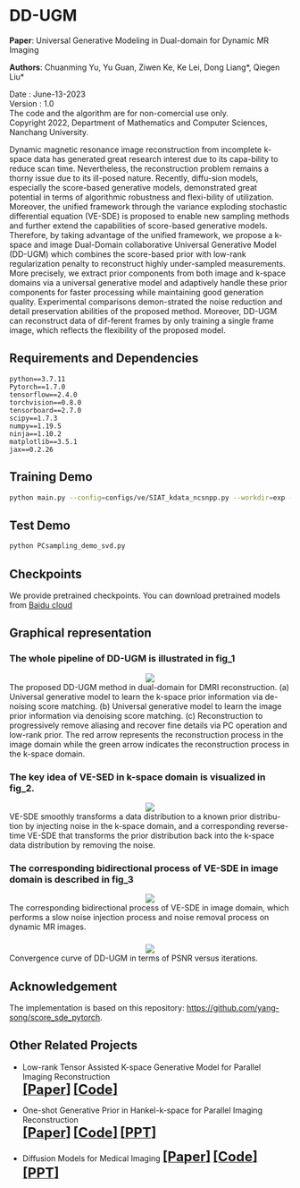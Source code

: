 # DD-UGM
**Paper**: Universal Generative Modeling in Dual-domain for Dynamic MR Imaging

**Authors**: Chuanming Yu, Yu Guan, Ziwen Ke, Ke Lei, Dong Liang*, Qiegen Liu*

Date : June-13-2023  
Version : 1.0  
The code and the algorithm are for non-comercial use only.  
Copyright 2022, Department of Mathematics and Computer Sciences, Nanchang University. 

Dynamic magnetic resonance image reconstruction from incomplete k-space data has generated great research interest due to its capa-bility to reduce scan time. Nevertheless, the reconstruction problem remains a thorny issue due to its ill-posed nature. Recently, diffu-sion models, especially the score-based generative models, demonstrated great potential in terms of algorithmic robustness and flexi-bility of utilization. Moreover, the unified framework through the variance exploding stochastic differential equation (VE-SDE) is proposed to enable new sampling methods and further extend the capabilities of score-based generative models. Therefore, by taking advantage of the unified framework, we propose a k-space and image Dual-Domain collaborative Universal Generative Model (DD-UGM) which combines the score-based prior with low-rank regularization penalty to reconstruct highly under-sampled measurements. More precisely, we extract prior components from both image and k-space domains via a universal generative model and adaptively handle these prior components for faster processing while maintaining good generation quality. Experimental comparisons demon-strated the noise reduction and detail preservation abilities of the proposed method. Moreover, DD-UGM can reconstruct data of dif-ferent frames by only training a single frame image, which reflects the flexibility of the proposed model.

## Requirements and Dependencies
    python==3.7.11
    Pytorch==1.7.0
    tensorflow==2.4.0
    torchvision==0.8.0
    tensorboard==2.7.0
    scipy==1.7.3
    numpy==1.19.5
    ninja==1.10.2
    matplotlib==3.5.1
    jax==0.2.26

## Training Demo
``` bash
python main.py --config=configs/ve/SIAT_kdata_ncsnpp.py --workdir=exp --mode=train --eval_folder=result
```

## Test Demo
``` bash
python PCsampling_demo_svd.py
```

## Checkpoints
We provide pretrained checkpoints. You can download pretrained models from [Baidu cloud](https://pan.baidu.com/s/1vo6kpsu8pCgi_Mgw5PMEPw?pwd=gakz)

## Graphical representation
### The whole pipeline of DD-UGM is illustrated in fig_1
<div align="center"><img src="https://github.com/MieMies/DD-UGM/tree/main/fig/fig_1.png" >  </div>
The proposed DD-UGM method in dual-domain for DMRI reconstruction. (a) Universal generative model to learn the k-space prior information via de-noising score matching. (b) Universal generative model to learn the image prior information via denoising score matching. (c) Reconstruction to progressively remove aliasing and recover fine details via PC operation and low-rank prior. The red arrow represents the reconstruction process in the image domain while the green arrow indicates the reconstruction process in the k-space domain.

### The key idea of VE-SED in k-space domain is visualized in fig_2.
<div align="center"><img src="https://github.com/MieMies/DD-UGM/tree/main/fig/fig_2.png" >  </div>
VE-SDE smoothly transforms a data distribution to a known prior distribu-tion by injecting noise in the k-space domain, and a corresponding reverse-time VE-SDE that transforms the prior distribution back into the k-space data distribution by removing the noise.

###  The corresponding bidirectional process of VE-SDE in image domain is described in fig_3
<div align="center"><img src="https://github.com/MieMies/DD-UGM/tree/main/fig/fig_3.png" >  </div>
The corresponding bidirectional process of VE-SDE in image domain, which performs a slow noise injection process and noise removal process on dynamic MR images.


### 
<div align="center"><img src="https://github.com/MieMies/DD-UGM/tree/main/fig/fig_4.png" >  </div>
 Convergence curve of DD-UGM in terms of PSNR versus iterations.

## Acknowledgement
The implementation is based on this repository: https://github.com/yang-song/score_sde_pytorch.

## Other Related Projects    
* Low-rank Tensor Assisted K-space Generative Model for Parallel Imaging Reconstruction  
[<font size=5>**[Paper]**</font>](https://arxiv.org/ftp/arxiv/papers/2212/2212.05503.pdf)  [<font size=5>**[Code]**</font>](https://github.com/yqx7150/LR-KGM)     

* One-shot Generative Prior in Hankel-k-space for Parallel Imaging Reconstruction  
[<font size=5>**[Paper]**</font>](https://arxiv.org/abs/2208.07181)   [<font size=5>**[Code]**</font>](https://github.com/yqx7150/HKGM)   [<font size=5>**[PPT]**</font>](https://github.com/yqx7150/HKGM/tree/main/PPT)

* Diffusion Models for Medical Imaging
[<font size=5>**[Paper]**</font>](https://github.com/yqx7150/Diffusion-Models-for-Medical-Imaging)   [<font size=5>**[Code]**</font>](https://github.com/yqx7150/Diffusion-Models-for-Medical-Imaging)   [<font size=5>**[PPT]**</font>](https://github.com/yqx7150/HKGM/tree/main/PPT)  
   
